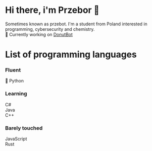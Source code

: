 # Hi there, i'm Przebor 👋
Sometimes known as przebot. I'm a student from Poland interested in programming, cybersecurity and chemistry.</br>
🔭 Currently working on [DonutBot](https://discord.com/oauth2/authorize?client_id=738788356506386462&permissions=8&scope=bot)

# List of programming languages
### Fluent
🐍 Python
### Learning
   C#</br>
   Java</br>
   C++</br>
### Barely touched
   JavaScript</br>
   Rust</br>
<!--
**przebor/przebor** is a ✨ _special_ ✨ repository because its `README.md` (this file) appears on your GitHub profile.

Here are some ideas to get you started:

- 🔭 I’m currently working on ...
- 🌱 I’m currently learning ...
- 👯 I’m looking to collaborate on ...
- 🤔 I’m looking for help with ...
- 💬 Ask me about ...
- 📫 How to reach me: ...
- 😄 Pronouns: ...
- ⚡ Fun fact: ...
-->

